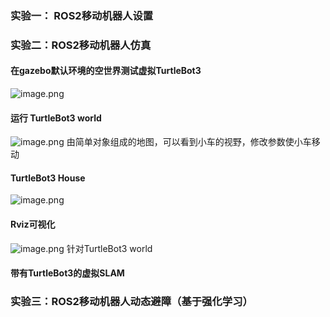 ### 实验一： ROS2移动机器人设置

### 实验二：ROS2移动机器人仿真
#### 在gazebo默认环境的空世界测试虚拟TurtleBot3
![image.png](https://cdn.jsdelivr.net/gh/Thomas333333/MyPostImage/Images/20231010142844.png)


#### 运行 TurtleBot3 world
![image.png](https://cdn.jsdelivr.net/gh/Thomas333333/MyPostImage/Images/20231010143153.png)
由简单对象组成的地图，可以看到小车的视野，修改参数使小车移动

#### TurtleBot3 House
![image.png](https://cdn.jsdelivr.net/gh/Thomas333333/MyPostImage/Images/20231010143515.png)
#### Rviz可视化
![image.png](https://cdn.jsdelivr.net/gh/Thomas333333/MyPostImage/Images/20231010144728.png)
针对TurtleBot3 world
#### 带有TurtleBot3的虚拟SLAM



### 实验三：ROS2移动机器人动态避障（基于强化学习）